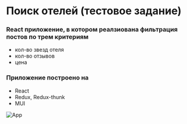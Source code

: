 # Поиск отелей (тестовое задание)

### React приложение, в котором реалзиована фильтрация постов по трем критериям
- кол-во звезд отеля
- кол-во отзывов
- цена

### Приложение построено на
- React
- Redux, Redux-thunk
- MUI

![App](https://downloader.disk.yandex.ru/preview/3faf1018b6464f717e97d2063bf532071e35654575bf848cdd91bef1403a3388/6563914f/p4kn5pTK0H0vxmzms1OQc_x7BFnbJrXJUYzVNZRzKxt9EGhDTFYfTdF5xBHxyWeGtx1TX9GIZ_a0t5SNkq1nGA%3D%3D?uid=0&filename=2023-11-26_17-35-59.png&disposition=inline&hash=&limit=0&content_type=image%2Fpng&owner_uid=0&tknv=v2&size=2048x2048)
